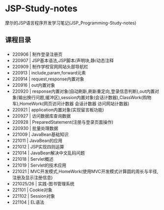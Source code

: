 # JSP-Study-notes
摩尔的JSP语言程序开发学习笔记(JSP_Programming-Study-notes)

## 课程目录
###
* 220906 | 制作登录注册页
* 220907 | JSP基本语法,JSP脚本/声明块,静/动态注释
* 220909 | 制作学校官网网站头部导航栏
* 220913 | include,param,forward元素
* 220914 | request,response内置对象
* 220916 | out内置对象
* 220920 | response内置对象(自动刷新,刷新重定向,登录信息判断),out内置对象(输出换行问题,缓冲区),session内置对象(会话计数器),ClassWork(购物车),HomeWork(网页访问计数器 会话计数器 访问网站计数器)
* 220921 | application内置对象(实现留言板功能)
* 220927 | 访问数据库查询数据
* 220928 | PreparedStatement(注册与登录页面操作)
* 220930 | 批量处理数据
* 221009 | JavaBean基础知识
* 221011 | JavaBean的应用
* 221012 | JSP实现四则运算
* 221014 | JavaBean解决中文乱码问题
* 221018 | Servlet概述
* 221019 | Servlet的技术应用
* 221021 | MVC开发模式,HomeWork(使用MVC开发模式计算圆的周长与半径,注册及显示注册信息)
* 221025/26 | 实践-图书管理系统
* 221101 | Cookie对象
* 221102 | Session对象
* 221104 | EL语法